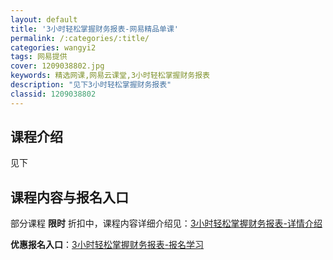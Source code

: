 ```yaml
---
layout: default
title: '3小时轻松掌握财务报表-网易精品单课'
permalink: /:categories/:title/
categories: wangyi2
tags: 网易提供
cover: 1209038802.jpg
keywords: 精选网课,网易云课堂,3小时轻松掌握财务报表
description: "见下3小时轻松掌握财务报表"
classid: 1209038802
---
```


## 课程介绍

见下

## 课程内容与报名入口

部分课程 **限时** 折扣中，课程内容详细介绍见：[3小时轻松掌握财务报表-详情介绍](https://study.163.com/course/introduction/1209038802.htm?share=1&shareId=1025206652&utm_campaign=share&utm_medium=iphoneShare&utm_source=&utm_u=1025206652)

**优惠报名入口**：[3小时轻松掌握财务报表-报名学习](https://study.163.com/course/introduction/1209038802.htm?share=1&shareId=1025206652&utm_campaign=share&utm_medium=iphoneShare&utm_source=&utm_u=1025206652)

